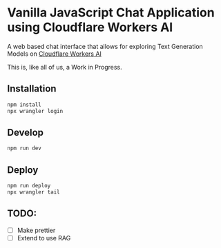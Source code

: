 # Vanilla JavaScript Chat Application using Cloudflare Workers AI

A web based chat interface that allows for exploring Text Generation Models on [Cloudflare Workers AI](https://developers.cloudflare.com/workers-ai/)

This is, like all of us, a Work in Progress.

## Installation

```bash
npm install
npx wrangler login
```

## Develop

```bash
npm run dev
```

## Deploy

```bash
npm run deploy
npx wrangler tail
```


## TODO:

- [ ] Make prettier
- [ ] Extend to use RAG
